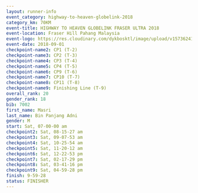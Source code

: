 ```yaml
---
layout: runner-info 
event_category: highway-to-heaven-globelink-2018 
category_km: 70KM 
event-title: HIGHWAY TO HEAVEN GLOBELINK FRASER ULTRA 2018 
event-location: Fraser Hill Pahang Malaysia 
event-logo: https://res.cloudinary.com/dykbosktl/image/upload/v1573624145/Logo/download_nnzjlh.png 
event-date: 2018-09-01 
checkpoint-name2: CP1 (T-2) 
checkpoint-name3: CP2 (T-3) 
checkpoint-name4: CP3 (T-4) 
checkpoint-name5: CP4 (T-5) 
checkpoint-name6: CP9 (T-6) 
checkpoint-name7: CP10 (T-7) 
checkpoint-name8: CP11 (T-8) 
checkpoint-name9: Finishing Line (T-9) 
overall_rank: 20
gender_rank: 18
bib: 7002
first_name: Masri
last_name: Bin Panjang Adni
gender: M
start: Sat, 07-00-00 am
checkpoint2: Sat, 08-15-27 am
checkpoint3: Sat, 09-07-53 am
checkpoint4: Sat, 10-25-54 am
checkpoint5: Sat, 11-20-12 am
checkpoint6: Sat, 12-22-53 pm
checkpoint7: Sat, 02-17-29 pm
checkpoint8: Sat, 03-41-16 pm
checkpoint9: Sat, 04-59-28 pm
finish: 9-59-28
status: FINISHER
---
```

